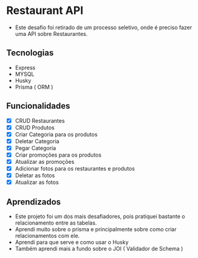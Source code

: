 # Restaurant API

- Este desafio foi retirado de um processo seletivo, onde é preciso fazer uma API sobre Restaurantes.

## Tecnologias
- Express
- MYSQL
- Husky
- Prisma ( ORM )

## Funcionalidades
- [x] CRUD Restaurantes
- [x] CRUD Produtos
- [x] Criar Categoria para os produtos
- [x] Deletar Categoria
- [x] Pegar Categoria
- [x] Criar promoções para os produtos
- [x] Atualizar as promoções
- [x] Adicionar fotos para os restaurantes e produtos
- [x] Deletar as fotos
- [x] Atualizar as fotos

## Aprendizados
- Este projeto foi um dos mais desafiadores, pois pratiquei bastante o relacionamento entre as tabelas.
- Aprendi muito sobre o prisma e principalmente sobre como criar relacionamentos com ele.
- Aprendi para que serve e como usar o Husky
- Também aprendi mais a fundo sobre o JOI ( Validador de Schema )
